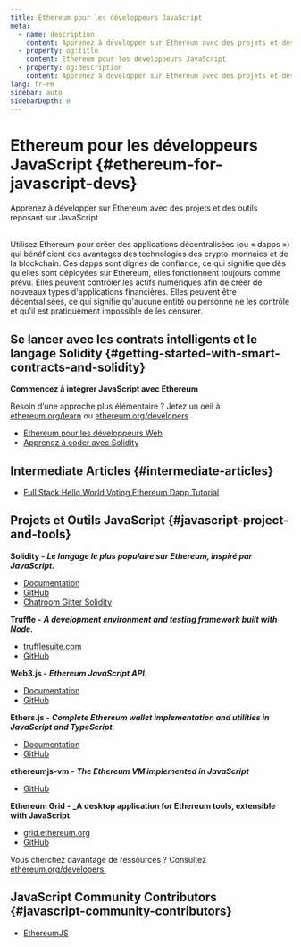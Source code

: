 ```yaml
---
title: Ethereum pour les développeurs JavaScript
meta:
  - name: description
    content: Apprenez à développer sur Ethereum avec des projets et des outils reposant sur JavaScript
  - property: og:title
    content: Ethereum pour les développeurs JavaScript
  - property: og:description
    content: Apprenez à développer sur Ethereum avec des projets et des outils reposant sur JavaScript
lang: fr-FR
sidebar: auto
sidebarDepth: 0
---
```


# Ethereum pour les développeurs JavaScript {#ethereum-for-javascript-devs}

<div class="featured">Apprenez à développer sur Ethereum avec des projets et des outils reposant sur JavaScript</div><br>

Utilisez Ethereum pour créer des applications décentralisées (ou «&nbsp;dapps&nbsp;») qui bénéficient des avantages des technologies des crypto-monnaies et de la blockchain. Ces dapps sont dignes de confiance, ce qui signifie que dès qu'elles sont déployées sur Ethereum, elles fonctionnent toujours comme prévu. Elles peuvent contrôler les actifs numériques afin de créer de nouveaux types d'applications financières. Elles peuvent être décentralisées, ce qui signifie qu'aucune entité ou personne ne les contrôle et qu'il est pratiquement impossible de les censurer.

## Se lancer avec les contrats intelligents et le langage Solidity {#getting-started-with-smart-contracts-and-solidity}

**Commencez à intégrer JavaScript avec Ethereum**

Besoin d’une approche plus élémentaire&nbsp;? Jetez un oeil à [ethereum.org/learn](/fr/learn/) ou [ethereum.org/developers](/fr/developers/)

- [Ethereum pour les développeurs Web](https://medium.com/@mvmurthy/ethereum-for-web-developers-890be23d1d0c)
- [Apprenez à coder avec Solidity](https://cryptozombies.io/)

## Intermediate Articles {#intermediate-articles}

- [Full Stack Hello World Voting Ethereum Dapp Tutorial](https://medium.com/@mvmurthy/full-stack-hello-world-voting-ethereum-dapp-tutorial-part-1-40d2d0d807c2)

## Projets et Outils JavaScript {#javascript-project-and-tools}

**Solidity -** **_Le langage le plus populaire sur Ethereum, inspiré par JavaScript._**

- [Documentation](https://solidity.readthedocs.io)
- [GitHub](https://github.com/ethereum/solidity/)
- [Chatroom Gitter Solidity](https://gitter.im/ethereum/solidity/)

**Truffle -** **_A development environment and testing framework built with Node._**

- [trufflesuite.com](https://www.trufflesuite.com/)
- [GitHub](https://github.com/trufflesuite/truffle)

**Web3.js -** **_Ethereum JavaScript API._**

- [Documentation](https://web3js.readthedocs.io/en/1.0/)
- [GitHub](https://github.com/ethereum/web3.js/)

**Ethers.js -** **_Complete Ethereum wallet implementation and utilities in JavaScript and TypeScript._**

- [Documentation](https://docs.ethers.io/ethers.js/html/)
- [GitHub](https://github.com/ethers-io/ethers.js/)

**ethereumjs-vm -** **_The Ethereum VM implemented in JavaScript_**

- [GitHub](https://github.com/ethereumjs/ethereumjs-vm)

**Ethereum Grid -** **\_A desktop application for Ethereum tools, extensible with JavaScript.**

- [grid.ethereum.org](https://grid.ethereum.org)
- [GitHub](https://github.com/ethereum/grid)

Vous cherchez davantage de ressources ? Consultez [ethereum.org/developers.](/fr/developers/)

## JavaScript Community Contributors {#javascript-community-contributors}

- [EthereumJS](https://ethereumjs.github.io)
